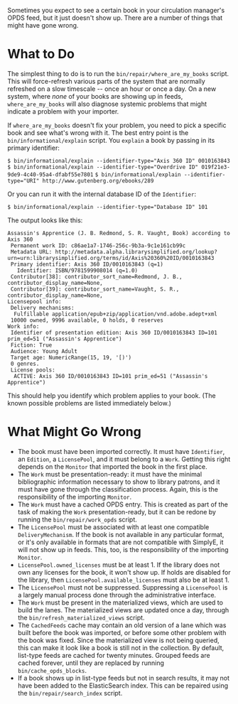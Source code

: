 Sometimes you expect to see a certain book in your circulation manager's OPDS feed, but it just doesn't show up. There are a number of things that might have gone wrong.

# What to Do

The simplest thing to do is to run the `bin/repair/where_are_my_books` script. This will force-refresh various parts of the system that are normally refreshed on a slow timescale -- once an hour or once a day. On a new system, where _none_ of your books are showing up in feeds, `where_are_my_books` will also diagnose systemic problems that might indicate a problem with your importer.

If `where_are_my_books` doesn't fix your problem, you need to pick a specific book and see what's wrong with it. The best entry point is the `bin/informational/explain` script. You `explain` a book by passing in its primary identifier:

`$ bin/informational/explain --identifier-type="Axis 360 ID" 0010163843`
`$ bin/informational/explain --identifier-type="Overdrive ID" 019f21e3-9de9-4c40-95a4-dfabf55e7801`
`$ bin/informational/explain --identifier-type="URI" http://www.gutenberg.org/ebooks/289`

Or you can run it with the internal database ID of the `Identifier`:

`$ bin/informational/explain --identifier-type="Database ID" 101`

The output looks like this:

```
Assassin's Apprentice (J. B. Redmond, S. R. Vaught, Book) according to Axis 360
 Permanent work ID: c86ae1a7-1746-256c-9b3a-9c1e161cb99c
 Metadata URL: http://metadata.alpha.librarysimplified.org/lookup?urn=urn:librarysimplified.org/terms/id/Axis%20360%20ID/0010163843
 Primary identifier: Axis 360 ID/0010163843 (q=1)
   Identifier: ISBN/9781599908014 (q=1.0)
 Contributor[38]: contributor_sort_name=Redmond, J. B., contributor_display_name=None, 
 Contributor[39]: contributor_sort_name=Vaught, S. R., contributor_display_name=None, 
Licensepool info:
 Delivery mechanisms:
  Fulfillable application/epub+zip/application/vnd.adobe.adept+xml
 10000 owned, 9996 available, 0 holds, 0 reserves
Work info:
 Identifier of presentation edition: Axis 360 ID/0010163843 ID=101 prim_ed=51 ("Assassin's Apprentice")
 Fiction: True
 Audience: Young Adult
 Target age: NumericRange(15, 19, '[)')
 0 genres.
 License pools:
  ACTIVE: Axis 360 ID/0010163843 ID=101 prim_ed=51 ("Assassin's Apprentice")
```

This should help you identify which problem applies to your book. (The known possible problems are listed immediately below.)

# What Might Go Wrong

* The book must have been imported correctly. It must have `Identifier`, an `Edition`, a `LicensePool`, and it must belong to a `Work`. Getting this right depends on the `Monitor` that imported the book in the first place.
* The `Work` must be presentation-ready: it must have the minimal bibliographic information necessary to show to library patrons, and it must have gone through the classification process. Again, this is the responsibility of the importing `Monitor`.
* The `Work` must have a cached OPDS entry. This is created as part of the task of making the `Work` presentation-ready, but it can be redone by running the `bin/repair/work_opds` script.
* The `LicensePool` must be associated with at least one compatible `DeliveryMechanism`. If the book is not available in any particular format, or it's only available in formats that are not compatible with SimplyE, it will not show up in feeds. This, too, is the responsibility of the importing `Monitor`.
* `LicensePool.owned_licenses` must be at least 1. If the library does not own any licenses for the book, it won't show up. If holds are disabled for the library, then `LicensePool.available_licenses` must also be at least 1.
* The `LicensePool` must not be suppressed. Suppressing a `LicensePool` is a largely manual process done through the administrative interface.
* The `Work` must be present in the materialized views, which are used to build the lanes. The materialized views are updated once a day, through the `bin/refresh_materialized_views` script.
* The `CachedFeeds` cache may contain an old version of a lane which was built before the book was imported, or before some other problem with the book was fixed. Since the materialized view is not being queried, this can make it look like a book is still not in the collection. By default, list-type feeds are cached for twenty minutes. Grouped feeds are cached forever, until they are replaced by running `bin/cache_opds_blocks`.
* If a book shows up in list-type feeds but not in search results, it may not have been added to the ElasticSearch index. This can be repaired using the `bin/repair/search_index` script.
